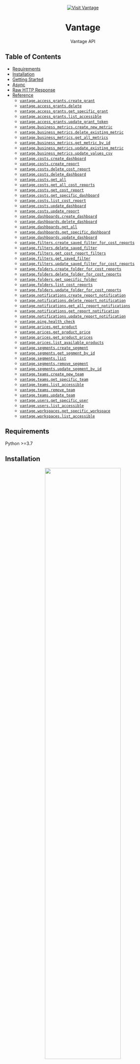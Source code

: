 <div align="center">

[![Visit Vantage](./header.png)](https://vantage.sh)

# Vantage<a id="vantage"></a>

Vantage API


</div>

## Table of Contents<a id="table-of-contents"></a>

<!-- toc -->

- [Requirements](#requirements)
- [Installation](#installation)
- [Getting Started](#getting-started)
- [Async](#async)
- [Raw HTTP Response](#raw-http-response)
- [Reference](#reference)
  * [`vantage.access_grants.create_grant`](#vantageaccess_grantscreate_grant)
  * [`vantage.access_grants.delete`](#vantageaccess_grantsdelete)
  * [`vantage.access_grants.get_specific_grant`](#vantageaccess_grantsget_specific_grant)
  * [`vantage.access_grants.list_accessible`](#vantageaccess_grantslist_accessible)
  * [`vantage.access_grants.update_grant_token`](#vantageaccess_grantsupdate_grant_token)
  * [`vantage.business_metrics.create_new_metric`](#vantagebusiness_metricscreate_new_metric)
  * [`vantage.business_metrics.delete_existing_metric`](#vantagebusiness_metricsdelete_existing_metric)
  * [`vantage.business_metrics.get_all_metrics`](#vantagebusiness_metricsget_all_metrics)
  * [`vantage.business_metrics.get_metric_by_id`](#vantagebusiness_metricsget_metric_by_id)
  * [`vantage.business_metrics.update_existing_metric`](#vantagebusiness_metricsupdate_existing_metric)
  * [`vantage.business_metrics.update_values_csv`](#vantagebusiness_metricsupdate_values_csv)
  * [`vantage.costs.create_dashboard`](#vantagecostscreate_dashboard)
  * [`vantage.costs.create_report`](#vantagecostscreate_report)
  * [`vantage.costs.delete_cost_report`](#vantagecostsdelete_cost_report)
  * [`vantage.costs.delete_dashboard`](#vantagecostsdelete_dashboard)
  * [`vantage.costs.get_all`](#vantagecostsget_all)
  * [`vantage.costs.get_all_cost_reports`](#vantagecostsget_all_cost_reports)
  * [`vantage.costs.get_cost_report`](#vantagecostsget_cost_report)
  * [`vantage.costs.get_specific_dashboard`](#vantagecostsget_specific_dashboard)
  * [`vantage.costs.list_cost_report`](#vantagecostslist_cost_report)
  * [`vantage.costs.update_dashboard`](#vantagecostsupdate_dashboard)
  * [`vantage.costs.update_report`](#vantagecostsupdate_report)
  * [`vantage.dashboards.create_dashboard`](#vantagedashboardscreate_dashboard)
  * [`vantage.dashboards.delete_dashboard`](#vantagedashboardsdelete_dashboard)
  * [`vantage.dashboards.get_all`](#vantagedashboardsget_all)
  * [`vantage.dashboards.get_specific_dashboard`](#vantagedashboardsget_specific_dashboard)
  * [`vantage.dashboards.update_dashboard`](#vantagedashboardsupdate_dashboard)
  * [`vantage.filters.create_saved_filter_for_cost_reports`](#vantagefilterscreate_saved_filter_for_cost_reports)
  * [`vantage.filters.delete_saved_filter`](#vantagefiltersdelete_saved_filter)
  * [`vantage.filters.get_cost_report_filters`](#vantagefiltersget_cost_report_filters)
  * [`vantage.filters.get_saved_filter`](#vantagefiltersget_saved_filter)
  * [`vantage.filters.update_saved_filter_for_cost_reports`](#vantagefiltersupdate_saved_filter_for_cost_reports)
  * [`vantage.folders.create_folder_for_cost_reports`](#vantagefolderscreate_folder_for_cost_reports)
  * [`vantage.folders.delete_folder_for_cost_reports`](#vantagefoldersdelete_folder_for_cost_reports)
  * [`vantage.folders.get_specific_folder`](#vantagefoldersget_specific_folder)
  * [`vantage.folders.list_cost_reports`](#vantagefolderslist_cost_reports)
  * [`vantage.folders.update_folder_for_cost_reports`](#vantagefoldersupdate_folder_for_cost_reports)
  * [`vantage.notifications.create_report_notification`](#vantagenotificationscreate_report_notification)
  * [`vantage.notifications.delete_report_notification`](#vantagenotificationsdelete_report_notification)
  * [`vantage.notifications.get_all_report_notifications`](#vantagenotificationsget_all_report_notifications)
  * [`vantage.notifications.get_report_notification`](#vantagenotificationsget_report_notification)
  * [`vantage.notifications.update_report_notification`](#vantagenotificationsupdate_report_notification)
  * [`vantage.ping.health_check`](#vantagepinghealth_check)
  * [`vantage.prices.get_product`](#vantagepricesget_product)
  * [`vantage.prices.get_product_price`](#vantagepricesget_product_price)
  * [`vantage.prices.get_product_prices`](#vantagepricesget_product_prices)
  * [`vantage.prices.list_available_products`](#vantagepriceslist_available_products)
  * [`vantage.segments.create_segment`](#vantagesegmentscreate_segment)
  * [`vantage.segments.get_segment_by_id`](#vantagesegmentsget_segment_by_id)
  * [`vantage.segments.list`](#vantagesegmentslist)
  * [`vantage.segments.remove_segment`](#vantagesegmentsremove_segment)
  * [`vantage.segments.update_segment_by_id`](#vantagesegmentsupdate_segment_by_id)
  * [`vantage.teams.create_new_team`](#vantageteamscreate_new_team)
  * [`vantage.teams.get_specific_team`](#vantageteamsget_specific_team)
  * [`vantage.teams.list_accessible`](#vantageteamslist_accessible)
  * [`vantage.teams.remove_team`](#vantageteamsremove_team)
  * [`vantage.teams.update_team`](#vantageteamsupdate_team)
  * [`vantage.users.get_specific_user`](#vantageusersget_specific_user)
  * [`vantage.users.list_accessible`](#vantageuserslist_accessible)
  * [`vantage.workspaces.get_specific_workspace`](#vantageworkspacesget_specific_workspace)
  * [`vantage.workspaces.list_accessible`](#vantageworkspaceslist_accessible)

<!-- tocstop -->

## Requirements<a id="requirements"></a>

Python >=3.7

## Installation<a id="installation"></a>
<div align="center">
  <a href="https://konfigthis.com/sdk-sign-up?company=Vantage&language=Python">
    <img src="https://raw.githubusercontent.com/konfig-dev/brand-assets/HEAD/cta-images/python-cta.png" width="70%">
  </a>
</div>

## Getting Started<a id="getting-started"></a>

```python
from pprint import pprint
from vantage_python_sdk import Vantage, ApiException

vantage = Vantage(
    client_id="YOUR_CLIENT_ID",
    client_secret="YOUR_CLIENT_SECRET",
)

try:
    create_grant_response = vantage.access_grants.create_grant(
        resource_token="string_example",
        team_token="string_example",
        access="denied",
    )
    print(create_grant_response)
except ApiException as e:
    print("Exception when calling AccessGrantsApi.create_grant: %s\n" % e)
    pprint(e.body)
    if e.status == 400:
        pprint(e.body["links"])
        pprint(e.body["errors"])
    if e.status == 422:
        pprint(e.body["links"])
        pprint(e.body["errors"])
    if e.status == 403:
        pprint(e.body["links"])
        pprint(e.body["errors"])
    if e.status == 404:
        pprint(e.body["links"])
        pprint(e.body["errors"])
    if e.status == 406:
        pprint(e.body["links"])
        pprint(e.body["errors"])
    pprint(e.headers)
    pprint(e.status)
    pprint(e.reason)
    pprint(e.round_trip_time)
```

## Async<a id="async"></a>

`async` support is available by prepending `a` to any method.

```python
import asyncio
from pprint import pprint
from vantage_python_sdk import Vantage, ApiException

vantage = Vantage(
    client_id="YOUR_CLIENT_ID",
    client_secret="YOUR_CLIENT_SECRET",
)


async def main():
    try:
        create_grant_response = await vantage.access_grants.acreate_grant(
            resource_token="string_example",
            team_token="string_example",
            access="denied",
        )
        print(create_grant_response)
    except ApiException as e:
        print("Exception when calling AccessGrantsApi.create_grant: %s\n" % e)
        pprint(e.body)
        if e.status == 400:
            pprint(e.body["links"])
            pprint(e.body["errors"])
        if e.status == 422:
            pprint(e.body["links"])
            pprint(e.body["errors"])
        if e.status == 403:
            pprint(e.body["links"])
            pprint(e.body["errors"])
        if e.status == 404:
            pprint(e.body["links"])
            pprint(e.body["errors"])
        if e.status == 406:
            pprint(e.body["links"])
            pprint(e.body["errors"])
        pprint(e.headers)
        pprint(e.status)
        pprint(e.reason)
        pprint(e.round_trip_time)


asyncio.run(main())
```

## Raw HTTP Response<a id="raw-http-response"></a>

To access raw HTTP response values, use the `.raw` namespace.

```python
from pprint import pprint
from vantage_python_sdk import Vantage, ApiException

vantage = Vantage(
    client_id="YOUR_CLIENT_ID",
    client_secret="YOUR_CLIENT_SECRET",
)

try:
    create_grant_response = vantage.access_grants.raw.create_grant(
        resource_token="string_example",
        team_token="string_example",
        access="denied",
    )
    pprint(create_grant_response.body)
    pprint(create_grant_response.body["token"])
    pprint(create_grant_response.body["resource_token"])
    pprint(create_grant_response.body["access"])
    pprint(create_grant_response.body["team_token"])
    pprint(create_grant_response.body["created_at"])
    pprint(create_grant_response.body["created_by"])
    pprint(create_grant_response.headers)
    pprint(create_grant_response.status)
    pprint(create_grant_response.round_trip_time)
except ApiException as e:
    print("Exception when calling AccessGrantsApi.create_grant: %s\n" % e)
    pprint(e.body)
    if e.status == 400:
        pprint(e.body["links"])
        pprint(e.body["errors"])
    if e.status == 422:
        pprint(e.body["links"])
        pprint(e.body["errors"])
    if e.status == 403:
        pprint(e.body["links"])
        pprint(e.body["errors"])
    if e.status == 404:
        pprint(e.body["links"])
        pprint(e.body["errors"])
    if e.status == 406:
        pprint(e.body["links"])
        pprint(e.body["errors"])
    pprint(e.headers)
    pprint(e.status)
    pprint(e.reason)
    pprint(e.round_trip_time)
```


## Reference<a id="reference"></a>
### `vantage.access_grants.create_grant`<a id="vantageaccess_grantscreate_grant"></a>

Create an Access Grant.

#### 🛠️ Usage<a id="🛠️-usage"></a>

```python
create_grant_response = vantage.access_grants.create_grant(
    resource_token="string_example",
    team_token="string_example",
    access="denied",
)
```

#### ⚙️ Parameters<a id="⚙️-parameters"></a>

##### resource_token: `str`<a id="resource_token-str"></a>

The token of the resource for which you are granting access.

##### team_token: `str`<a id="team_token-str"></a>

The token of the Team you want to grant access to.

##### access: `str`<a id="access-str"></a>

The access level you want to grant. Defaults to 'allowed'.

#### ⚙️ Request Body<a id="⚙️-request-body"></a>

[`PostAccessGrants`](./vantage_python_sdk/type/post_access_grants.py)
#### 🔄 Return<a id="🔄-return"></a>

[`AccessGrant`](./vantage_python_sdk/pydantic/access_grant.py)

#### 🌐 Endpoint<a id="🌐-endpoint"></a>

`/access_grants` `post`

[🔙 **Back to Table of Contents**](#table-of-contents)

---

### `vantage.access_grants.delete`<a id="vantageaccess_grantsdelete"></a>

Delete an Access Grant.

#### 🛠️ Usage<a id="🛠️-usage"></a>

```python
delete_response = vantage.access_grants.delete(
    access_grant_token="access_grant_token_example",
)
```

#### ⚙️ Parameters<a id="⚙️-parameters"></a>

##### access_grant_token: `str`<a id="access_grant_token-str"></a>

#### 🔄 Return<a id="🔄-return"></a>

[`AccessGrant`](./vantage_python_sdk/pydantic/access_grant.py)

#### 🌐 Endpoint<a id="🌐-endpoint"></a>

`/access_grants/{access_grant_token}` `delete`

[🔙 **Back to Table of Contents**](#table-of-contents)

---

### `vantage.access_grants.get_specific_grant`<a id="vantageaccess_grantsget_specific_grant"></a>

Return a specific Access Grant.

#### 🛠️ Usage<a id="🛠️-usage"></a>

```python
get_specific_grant_response = vantage.access_grants.get_specific_grant(
    access_grant_token="access_grant_token_example",
)
```

#### ⚙️ Parameters<a id="⚙️-parameters"></a>

##### access_grant_token: `str`<a id="access_grant_token-str"></a>

#### 🔄 Return<a id="🔄-return"></a>

[`AccessGrant`](./vantage_python_sdk/pydantic/access_grant.py)

#### 🌐 Endpoint<a id="🌐-endpoint"></a>

`/access_grants/{access_grant_token}` `get`

[🔙 **Back to Table of Contents**](#table-of-contents)

---

### `vantage.access_grants.list_accessible`<a id="vantageaccess_grantslist_accessible"></a>

Return all Access Grants that the current API token has access to.

#### 🛠️ Usage<a id="🛠️-usage"></a>

```python
list_accessible_response = vantage.access_grants.list_accessible(
    page=1,
    limit=1,
)
```

#### ⚙️ Parameters<a id="⚙️-parameters"></a>

##### page: `int`<a id="page-int"></a>

The page of results to return.

##### limit: `int`<a id="limit-int"></a>

The amount of results to return. The maximum is 1000.

#### 🔄 Return<a id="🔄-return"></a>

[`AccessGrants`](./vantage_python_sdk/pydantic/access_grants.py)

#### 🌐 Endpoint<a id="🌐-endpoint"></a>

`/access_grants` `get`

[🔙 **Back to Table of Contents**](#table-of-contents)

---

### `vantage.access_grants.update_grant_token`<a id="vantageaccess_grantsupdate_grant_token"></a>

Update an AccessGrant.

#### 🛠️ Usage<a id="🛠️-usage"></a>

```python
update_grant_token_response = vantage.access_grants.update_grant_token(
    access="denied",
    access_grant_token="access_grant_token_example",
)
```

#### ⚙️ Parameters<a id="⚙️-parameters"></a>

##### access: `str`<a id="access-str"></a>

Allowed or denied access to resource.

##### access_grant_token: `str`<a id="access_grant_token-str"></a>

#### ⚙️ Request Body<a id="⚙️-request-body"></a>

[`PutAccessGrants`](./vantage_python_sdk/type/put_access_grants.py)
#### 🔄 Return<a id="🔄-return"></a>

[`AccessGrant`](./vantage_python_sdk/pydantic/access_grant.py)

#### 🌐 Endpoint<a id="🌐-endpoint"></a>

`/access_grants/{access_grant_token}` `put`

[🔙 **Back to Table of Contents**](#table-of-contents)

---

### `vantage.business_metrics.create_new_metric`<a id="vantagebusiness_metricscreate_new_metric"></a>

Create a new Business Metric.

#### 🛠️ Usage<a id="🛠️-usage"></a>

```python
create_new_metric_response = vantage.business_metrics.create_new_metric(
    title="string_example",
    cost_report_tokens_with_metadata=[
        {
            "cost_report_token": "cost_report_token_example",
            "unit_scale": "per_unit",
        }
    ],
    values=[
        {
            "date": "1970-01-01T00:00:00.00Z",
            "amount": 3.14,
        }
    ],
)
```

#### ⚙️ Parameters<a id="⚙️-parameters"></a>

##### title: `str`<a id="title-str"></a>

The title of the Business Metric.

##### cost_report_tokens_with_metadata: [`PostBusinessMetricsCostReportTokensWithMetadata`](./vantage_python_sdk/type/post_business_metrics_cost_report_tokens_with_metadata.py)<a id="cost_report_tokens_with_metadata-postbusinessmetricscostreporttokenswithmetadatavantage_python_sdktypepost_business_metrics_cost_report_tokens_with_metadatapy"></a>

##### values: [`PostBusinessMetricsValues`](./vantage_python_sdk/type/post_business_metrics_values.py)<a id="values-postbusinessmetricsvaluesvantage_python_sdktypepost_business_metrics_valuespy"></a>

#### ⚙️ Request Body<a id="⚙️-request-body"></a>

[`PostBusinessMetrics`](./vantage_python_sdk/type/post_business_metrics.py)
#### 🔄 Return<a id="🔄-return"></a>

[`BusinessMetric`](./vantage_python_sdk/pydantic/business_metric.py)

#### 🌐 Endpoint<a id="🌐-endpoint"></a>

`/business_metrics` `post`

[🔙 **Back to Table of Contents**](#table-of-contents)

---

### `vantage.business_metrics.delete_existing_metric`<a id="vantagebusiness_metricsdelete_existing_metric"></a>

Deletes an existing BusinessMetric.

#### 🛠️ Usage<a id="🛠️-usage"></a>

```python
delete_existing_metric_response = vantage.business_metrics.delete_existing_metric(
    business_metric_token="business_metric_token_example",
)
```

#### ⚙️ Parameters<a id="⚙️-parameters"></a>

##### business_metric_token: `str`<a id="business_metric_token-str"></a>

#### 🔄 Return<a id="🔄-return"></a>

[`BusinessMetric`](./vantage_python_sdk/pydantic/business_metric.py)

#### 🌐 Endpoint<a id="🌐-endpoint"></a>

`/business_metrics/{business_metric_token}` `delete`

[🔙 **Back to Table of Contents**](#table-of-contents)

---

### `vantage.business_metrics.get_all_metrics`<a id="vantagebusiness_metricsget_all_metrics"></a>

Return all Business Metrics that the current API token has access to.

#### 🛠️ Usage<a id="🛠️-usage"></a>

```python
get_all_metrics_response = vantage.business_metrics.get_all_metrics(
    page=1,
    limit=1,
)
```

#### ⚙️ Parameters<a id="⚙️-parameters"></a>

##### page: `int`<a id="page-int"></a>

The page of results to return.

##### limit: `int`<a id="limit-int"></a>

The amount of results to return. The maximum is 1000.

#### 🔄 Return<a id="🔄-return"></a>

[`BusinessMetrics`](./vantage_python_sdk/pydantic/business_metrics.py)

#### 🌐 Endpoint<a id="🌐-endpoint"></a>

`/business_metrics` `get`

[🔙 **Back to Table of Contents**](#table-of-contents)

---

### `vantage.business_metrics.get_metric_by_id`<a id="vantagebusiness_metricsget_metric_by_id"></a>

Return a specific Business Metric.

#### 🛠️ Usage<a id="🛠️-usage"></a>

```python
get_metric_by_id_response = vantage.business_metrics.get_metric_by_id(
    business_metric_token="business_metric_token_example",
)
```

#### ⚙️ Parameters<a id="⚙️-parameters"></a>

##### business_metric_token: `str`<a id="business_metric_token-str"></a>

#### 🔄 Return<a id="🔄-return"></a>

[`BusinessMetric`](./vantage_python_sdk/pydantic/business_metric.py)

#### 🌐 Endpoint<a id="🌐-endpoint"></a>

`/business_metrics/{business_metric_token}` `get`

[🔙 **Back to Table of Contents**](#table-of-contents)

---

### `vantage.business_metrics.update_existing_metric`<a id="vantagebusiness_metricsupdate_existing_metric"></a>

Updates an existing BusinessMetric.

#### 🛠️ Usage<a id="🛠️-usage"></a>

```python
update_existing_metric_response = vantage.business_metrics.update_existing_metric(
    business_metric_token="business_metric_token_example",
    title="string_example",
    cost_report_tokens_with_metadata=[
        {
            "cost_report_token": "cost_report_token_example",
            "unit_scale": "per_unit",
        }
    ],
    values=[
        {
            "date": "1970-01-01T00:00:00.00Z",
            "amount": 3.14,
        }
    ],
)
```

#### ⚙️ Parameters<a id="⚙️-parameters"></a>

##### business_metric_token: `str`<a id="business_metric_token-str"></a>

##### title: `str`<a id="title-str"></a>

The title of the BusinessMetric.

##### cost_report_tokens_with_metadata: [`PutBusinessMetricsCostReportTokensWithMetadata`](./vantage_python_sdk/type/put_business_metrics_cost_report_tokens_with_metadata.py)<a id="cost_report_tokens_with_metadata-putbusinessmetricscostreporttokenswithmetadatavantage_python_sdktypeput_business_metrics_cost_report_tokens_with_metadatapy"></a>

##### values: [`PutBusinessMetricsValues`](./vantage_python_sdk/type/put_business_metrics_values.py)<a id="values-putbusinessmetricsvaluesvantage_python_sdktypeput_business_metrics_valuespy"></a>

#### ⚙️ Request Body<a id="⚙️-request-body"></a>

[`PutBusinessMetrics`](./vantage_python_sdk/type/put_business_metrics.py)
#### 🔄 Return<a id="🔄-return"></a>

[`BusinessMetric`](./vantage_python_sdk/pydantic/business_metric.py)

#### 🌐 Endpoint<a id="🌐-endpoint"></a>

`/business_metrics/{business_metric_token}` `put`

[🔙 **Back to Table of Contents**](#table-of-contents)

---

### `vantage.business_metrics.update_values_csv`<a id="vantagebusiness_metricsupdate_values_csv"></a>

Updates the values for an existing BusinessMetric from a CSV file.

#### 🛠️ Usage<a id="🛠️-usage"></a>

```python
update_values_csv_response = vantage.business_metrics.update_values_csv(
    business_metric_token="business_metric_token_example",
    csv=open("/path/to/file", "rb"),
)
```

#### ⚙️ Parameters<a id="⚙️-parameters"></a>

##### business_metric_token: `str`<a id="business_metric_token-str"></a>

##### csv: `IO`<a id="csv-io"></a>

CSV file containing BusinessMetric dates and amounts

#### ⚙️ Request Body<a id="⚙️-request-body"></a>

[`BusinessMetricsUpdateValuesCsvRequest`](./vantage_python_sdk/type/business_metrics_update_values_csv_request.py)
#### 🔄 Return<a id="🔄-return"></a>

[`BusinessMetric`](./vantage_python_sdk/pydantic/business_metric.py)

#### 🌐 Endpoint<a id="🌐-endpoint"></a>

`/business_metrics/{business_metric_token}/values.csv` `put`

[🔙 **Back to Table of Contents**](#table-of-contents)

---

### `vantage.costs.create_dashboard`<a id="vantagecostscreate_dashboard"></a>

Create a Dashboard.

#### 🛠️ Usage<a id="🛠️-usage"></a>

```python
create_dashboard_response = vantage.costs.create_dashboard(
    title="string_example",
    end_date="string_example",
    widget_tokens=["string_example"],
    saved_filter_tokens=["string_example"],
    date_bin="cumulative",
    date_interval="this_month",
    start_date="string_example",
    workspace_token="string_example",
)
```

#### ⚙️ Parameters<a id="⚙️-parameters"></a>

##### title: `str`<a id="title-str"></a>

The title of the Dashboard.

##### end_date: `str`<a id="end_date-str"></a>

The end date for the date range for costs in the Dashboard. ISO 8601 Formatted. Incompatible with 'date_interval' parameter.

##### widget_tokens: [`PostDashboardsWidgetTokens`](./vantage_python_sdk/type/post_dashboards_widget_tokens.py)<a id="widget_tokens-postdashboardswidgettokensvantage_python_sdktypepost_dashboards_widget_tokenspy"></a>

##### saved_filter_tokens: [`PostDashboardsSavedFilterTokens`](./vantage_python_sdk/type/post_dashboards_saved_filter_tokens.py)<a id="saved_filter_tokens-postdashboardssavedfiltertokensvantage_python_sdktypepost_dashboards_saved_filter_tokenspy"></a>

##### date_bin: `str`<a id="date_bin-str"></a>

Determines how to group costs in the Dashboard.

##### date_interval: `str`<a id="date_interval-str"></a>

Determines the date range in the Dashboard. Incompatible with 'start_date' and 'end_date' parameters.

##### start_date: `str`<a id="start_date-str"></a>

The start date for the date range for costs in the Dashboard. ISO 8601 Formatted. Incompatible with 'date_interval' parameter.

##### workspace_token: `str`<a id="workspace_token-str"></a>

The token of the Workspace to add the Dashboard to. Required if the API token is associated with multiple Workspaces.

#### ⚙️ Request Body<a id="⚙️-request-body"></a>

[`PostDashboards`](./vantage_python_sdk/type/post_dashboards.py)
#### 🔄 Return<a id="🔄-return"></a>

[`Dashboard`](./vantage_python_sdk/pydantic/dashboard.py)

#### 🌐 Endpoint<a id="🌐-endpoint"></a>

`/dashboards` `post`

[🔙 **Back to Table of Contents**](#table-of-contents)

---

### `vantage.costs.create_report`<a id="vantagecostscreate_report"></a>

Create a CostReport.

#### 🛠️ Usage<a id="🛠️-usage"></a>

```python
create_report_response = vantage.costs.create_report(
    title="string_example",
    workspace_token="string_example",
    groupings="string_example",
    filter="string_example",
    saved_filter_tokens=["string_example"],
    business_metric_tokens_with_metadata=[
        {
            "business_metric_token": "business_metric_token_example",
            "unit_scale": "per_unit",
        }
    ],
    folder_token="string_example",
    settings={
        "include_credits": False,
        "include_refunds": False,
        "include_discounts": True,
        "include_tax": True,
        "amortize": True,
        "unallocated": False,
    },
)
```

#### ⚙️ Parameters<a id="⚙️-parameters"></a>

##### title: `str`<a id="title-str"></a>

The title of the CostReport.

##### workspace_token: `str`<a id="workspace_token-str"></a>

The token of the Workspace to add the Cost Report to. Ignored if 'folder_token' is set. Required if the API token is associated with multiple Workspaces.

##### groupings: `str`<a id="groupings-str"></a>

Grouping values for aggregating costs on the report. Valid groupings: account_id, billing_account_id, charge_type, cost_category, cost_subcategory, provider, region, resource_id, service, tagged, tag:<tag_value>. If providing multiple groupings, join as comma separated values: groupings=provider,service,region

##### filter: `str`<a id="filter-str"></a>

The filter query language to apply to the CostReport. Additional documentation available at https://docs.vantage.sh/vql.

##### saved_filter_tokens: [`PostCostReportsSavedFilterTokens`](./vantage_python_sdk/type/post_cost_reports_saved_filter_tokens.py)<a id="saved_filter_tokens-postcostreportssavedfiltertokensvantage_python_sdktypepost_cost_reports_saved_filter_tokenspy"></a>

##### business_metric_tokens_with_metadata: [`PostCostReportsBusinessMetricTokensWithMetadata`](./vantage_python_sdk/type/post_cost_reports_business_metric_tokens_with_metadata.py)<a id="business_metric_tokens_with_metadata-postcostreportsbusinessmetrictokenswithmetadatavantage_python_sdktypepost_cost_reports_business_metric_tokens_with_metadatapy"></a>

##### folder_token: `str`<a id="folder_token-str"></a>

The token of the Folder to add the CostReport to. Determines the Workspace the report is assigned to.

##### settings: [`PostCostReportsSettings`](./vantage_python_sdk/type/post_cost_reports_settings.py)<a id="settings-postcostreportssettingsvantage_python_sdktypepost_cost_reports_settingspy"></a>


#### ⚙️ Request Body<a id="⚙️-request-body"></a>

[`PostCostReports`](./vantage_python_sdk/type/post_cost_reports.py)
#### 🔄 Return<a id="🔄-return"></a>

[`CostReport`](./vantage_python_sdk/pydantic/cost_report.py)

#### 🌐 Endpoint<a id="🌐-endpoint"></a>

`/cost_reports` `post`

[🔙 **Back to Table of Contents**](#table-of-contents)

---

### `vantage.costs.delete_cost_report`<a id="vantagecostsdelete_cost_report"></a>

Delete a CostReport.

#### 🛠️ Usage<a id="🛠️-usage"></a>

```python
delete_cost_report_response = vantage.costs.delete_cost_report(
    cost_report_token="cost_report_token_example",
)
```

#### ⚙️ Parameters<a id="⚙️-parameters"></a>

##### cost_report_token: `str`<a id="cost_report_token-str"></a>

#### 🔄 Return<a id="🔄-return"></a>

[`CostReport`](./vantage_python_sdk/pydantic/cost_report.py)

#### 🌐 Endpoint<a id="🌐-endpoint"></a>

`/cost_reports/{cost_report_token}` `delete`

[🔙 **Back to Table of Contents**](#table-of-contents)

---

### `vantage.costs.delete_dashboard`<a id="vantagecostsdelete_dashboard"></a>

Delete a Dashboard.

#### 🛠️ Usage<a id="🛠️-usage"></a>

```python
delete_dashboard_response = vantage.costs.delete_dashboard(
    dashboard_token="dashboard_token_example",
)
```

#### ⚙️ Parameters<a id="⚙️-parameters"></a>

##### dashboard_token: `str`<a id="dashboard_token-str"></a>

#### 🔄 Return<a id="🔄-return"></a>

[`Dashboard`](./vantage_python_sdk/pydantic/dashboard.py)

#### 🌐 Endpoint<a id="🌐-endpoint"></a>

`/dashboards/{dashboard_token}` `delete`

[🔙 **Back to Table of Contents**](#table-of-contents)

---

### `vantage.costs.get_all`<a id="vantagecostsget_all"></a>

Return all Dashboards.

#### 🛠️ Usage<a id="🛠️-usage"></a>

```python
get_all_response = vantage.costs.get_all(
    page=1,
    limit=1,
)
```

#### ⚙️ Parameters<a id="⚙️-parameters"></a>

##### page: `int`<a id="page-int"></a>

The page of results to return.

##### limit: `int`<a id="limit-int"></a>

The amount of results to return. The maximum is 1000.

#### 🔄 Return<a id="🔄-return"></a>

[`Dashboards`](./vantage_python_sdk/pydantic/dashboards.py)

#### 🌐 Endpoint<a id="🌐-endpoint"></a>

`/dashboards` `get`

[🔙 **Back to Table of Contents**](#table-of-contents)

---

### `vantage.costs.get_all_cost_reports`<a id="vantagecostsget_all_cost_reports"></a>

Return all CostReports.

#### 🛠️ Usage<a id="🛠️-usage"></a>

```python
get_all_cost_reports_response = vantage.costs.get_all_cost_reports(
    page=1,
    limit=1,
)
```

#### ⚙️ Parameters<a id="⚙️-parameters"></a>

##### page: `int`<a id="page-int"></a>

The page of results to return.

##### limit: `int`<a id="limit-int"></a>

The amount of results to return. The maximum is 1000.

#### 🔄 Return<a id="🔄-return"></a>

[`CostReports`](./vantage_python_sdk/pydantic/cost_reports.py)

#### 🌐 Endpoint<a id="🌐-endpoint"></a>

`/cost_reports` `get`

[🔙 **Back to Table of Contents**](#table-of-contents)

---

### `vantage.costs.get_cost_report`<a id="vantagecostsget_cost_report"></a>

Return a CostReport.

#### 🛠️ Usage<a id="🛠️-usage"></a>

```python
get_cost_report_response = vantage.costs.get_cost_report(
    cost_report_token="cost_report_token_example",
)
```

#### ⚙️ Parameters<a id="⚙️-parameters"></a>

##### cost_report_token: `str`<a id="cost_report_token-str"></a>

#### 🔄 Return<a id="🔄-return"></a>

[`CostReport`](./vantage_python_sdk/pydantic/cost_report.py)

#### 🌐 Endpoint<a id="🌐-endpoint"></a>

`/cost_reports/{cost_report_token}` `get`

[🔙 **Back to Table of Contents**](#table-of-contents)

---

### `vantage.costs.get_specific_dashboard`<a id="vantagecostsget_specific_dashboard"></a>

Return a specific Dashboard.

#### 🛠️ Usage<a id="🛠️-usage"></a>

```python
get_specific_dashboard_response = vantage.costs.get_specific_dashboard(
    dashboard_token="dashboard_token_example",
)
```

#### ⚙️ Parameters<a id="⚙️-parameters"></a>

##### dashboard_token: `str`<a id="dashboard_token-str"></a>

#### 🔄 Return<a id="🔄-return"></a>

[`Dashboard`](./vantage_python_sdk/pydantic/dashboard.py)

#### 🌐 Endpoint<a id="🌐-endpoint"></a>

`/dashboards/{dashboard_token}` `get`

[🔙 **Back to Table of Contents**](#table-of-contents)

---

### `vantage.costs.list_cost_report`<a id="vantagecostslist_cost_report"></a>

Return all Costs for a CostReport.

#### 🛠️ Usage<a id="🛠️-usage"></a>

```python
list_cost_report_response = vantage.costs.list_cost_report(
    cost_report_token="cost_report_token_example",
    start_date="string_example",
    end_date="string_example",
    groupings=["string_example"],
    order="desc",
    limit=1,
)
```

#### ⚙️ Parameters<a id="⚙️-parameters"></a>

##### cost_report_token: `str`<a id="cost_report_token-str"></a>

The CostReport token.

##### start_date: `str`<a id="start_date-str"></a>

First date you would like to filter costs from. ISO 8601 formatted.

##### end_date: `str`<a id="end_date-str"></a>

Last date you would like to filter costs to. ISO 8601 formatted.

##### groupings: List[`str`]<a id="groupings-liststr"></a>

Group the results by specific field(s). Defaults to provider, service, account_id. Valid groupings: account_id, billing_account_id, charge_type, cost_category, cost_subcategory, provider, region, resource_id, service, tagged, tag:<tag_value>. If providing multiple groupings, join as comma separated values: groupings=provider,service,region

##### order: `str`<a id="order-str"></a>

Whether to order costs by date in an ascending or descending manner.

##### limit: `int`<a id="limit-int"></a>

The amount of results to return. The maximum is 1000.

#### 🔄 Return<a id="🔄-return"></a>

[`Costs`](./vantage_python_sdk/pydantic/costs.py)

#### 🌐 Endpoint<a id="🌐-endpoint"></a>

`/costs` `get`

[🔙 **Back to Table of Contents**](#table-of-contents)

---

### `vantage.costs.update_dashboard`<a id="vantagecostsupdate_dashboard"></a>

Update a Dashboard.

#### 🛠️ Usage<a id="🛠️-usage"></a>

```python
update_dashboard_response = vantage.costs.update_dashboard(
    end_date="string_example",
    dashboard_token="dashboard_token_example",
    title="string_example",
    widget_tokens=["string_example"],
    saved_filter_tokens=["string_example"],
    date_bin="cumulative",
    date_interval="this_month",
    start_date="string_example",
)
```

#### ⚙️ Parameters<a id="⚙️-parameters"></a>

##### end_date: `str`<a id="end_date-str"></a>

The end date for the date range for costs in the Dashboard. ISO 8601 Formatted. Incompatible with 'date_interval' parameter.

##### dashboard_token: `str`<a id="dashboard_token-str"></a>

##### title: `str`<a id="title-str"></a>

The title of the Dashboard.

##### widget_tokens: [`PutDashboardsWidgetTokens`](./vantage_python_sdk/type/put_dashboards_widget_tokens.py)<a id="widget_tokens-putdashboardswidgettokensvantage_python_sdktypeput_dashboards_widget_tokenspy"></a>

##### saved_filter_tokens: [`PutDashboardsSavedFilterTokens`](./vantage_python_sdk/type/put_dashboards_saved_filter_tokens.py)<a id="saved_filter_tokens-putdashboardssavedfiltertokensvantage_python_sdktypeput_dashboards_saved_filter_tokenspy"></a>

##### date_bin: `str`<a id="date_bin-str"></a>

Determines how to group costs in the Dashboard.

##### date_interval: `str`<a id="date_interval-str"></a>

Determines the date range in the Dashboard. Incompatible with 'start_date' and 'end_date' parameters.

##### start_date: `str`<a id="start_date-str"></a>

The start date for the date range for costs in the Dashboard. ISO 8601 Formatted. Incompatible with 'date_interval' parameter.

#### ⚙️ Request Body<a id="⚙️-request-body"></a>

[`PutDashboards`](./vantage_python_sdk/type/put_dashboards.py)
#### 🔄 Return<a id="🔄-return"></a>

[`Dashboard`](./vantage_python_sdk/pydantic/dashboard.py)

#### 🌐 Endpoint<a id="🌐-endpoint"></a>

`/dashboards/{dashboard_token}` `put`

[🔙 **Back to Table of Contents**](#table-of-contents)

---

### `vantage.costs.update_report`<a id="vantagecostsupdate_report"></a>

Update a CostReport.

#### 🛠️ Usage<a id="🛠️-usage"></a>

```python
update_report_response = vantage.costs.update_report(
    cost_report_token="cost_report_token_example",
    title="string_example",
    groupings="string_example",
    filter="string_example",
    saved_filter_tokens=["string_example"],
    business_metric_tokens_with_metadata=[
        {
            "business_metric_token": "business_metric_token_example",
            "unit_scale": "per_unit",
        }
    ],
    folder_token="string_example",
    settings={},
)
```

#### ⚙️ Parameters<a id="⚙️-parameters"></a>

##### cost_report_token: `str`<a id="cost_report_token-str"></a>

##### title: `str`<a id="title-str"></a>

The title of the CostReport.

##### groupings: `str`<a id="groupings-str"></a>

Grouping values for aggregating costs on the report. Valid groupings: account_id, billing_account_id, charge_type, cost_category, cost_subcategory, provider, region, resource_id, service, tagged, tag:<tag_value>. If providing multiple groupings, join as comma separated values: groupings=provider,service,region

##### filter: `str`<a id="filter-str"></a>

The filter query language to apply to the CostReport. Additional documentation available at https://docs.vantage.sh/vql.

##### saved_filter_tokens: [`PutCostReportsSavedFilterTokens`](./vantage_python_sdk/type/put_cost_reports_saved_filter_tokens.py)<a id="saved_filter_tokens-putcostreportssavedfiltertokensvantage_python_sdktypeput_cost_reports_saved_filter_tokenspy"></a>

##### business_metric_tokens_with_metadata: [`PutCostReportsBusinessMetricTokensWithMetadata`](./vantage_python_sdk/type/put_cost_reports_business_metric_tokens_with_metadata.py)<a id="business_metric_tokens_with_metadata-putcostreportsbusinessmetrictokenswithmetadatavantage_python_sdktypeput_cost_reports_business_metric_tokens_with_metadatapy"></a>

##### folder_token: `str`<a id="folder_token-str"></a>

The token of the Folder to add the CostReport to. Determines the Workspace the report is assigned to.

##### settings: [`PutCostReportsSettings`](./vantage_python_sdk/type/put_cost_reports_settings.py)<a id="settings-putcostreportssettingsvantage_python_sdktypeput_cost_reports_settingspy"></a>


#### ⚙️ Request Body<a id="⚙️-request-body"></a>

[`PutCostReports`](./vantage_python_sdk/type/put_cost_reports.py)
#### 🔄 Return<a id="🔄-return"></a>

[`CostReport`](./vantage_python_sdk/pydantic/cost_report.py)

#### 🌐 Endpoint<a id="🌐-endpoint"></a>

`/cost_reports/{cost_report_token}` `put`

[🔙 **Back to Table of Contents**](#table-of-contents)

---

### `vantage.dashboards.create_dashboard`<a id="vantagedashboardscreate_dashboard"></a>

Create a Dashboard.

#### 🛠️ Usage<a id="🛠️-usage"></a>

```python
create_dashboard_response = vantage.dashboards.create_dashboard(
    title="string_example",
    end_date="string_example",
    widget_tokens=["string_example"],
    saved_filter_tokens=["string_example"],
    date_bin="cumulative",
    date_interval="this_month",
    start_date="string_example",
    workspace_token="string_example",
)
```

#### ⚙️ Parameters<a id="⚙️-parameters"></a>

##### title: `str`<a id="title-str"></a>

The title of the Dashboard.

##### end_date: `str`<a id="end_date-str"></a>

The end date for the date range for costs in the Dashboard. ISO 8601 Formatted. Incompatible with 'date_interval' parameter.

##### widget_tokens: [`PostDashboardsWidgetTokens`](./vantage_python_sdk/type/post_dashboards_widget_tokens.py)<a id="widget_tokens-postdashboardswidgettokensvantage_python_sdktypepost_dashboards_widget_tokenspy"></a>

##### saved_filter_tokens: [`PostDashboardsSavedFilterTokens`](./vantage_python_sdk/type/post_dashboards_saved_filter_tokens.py)<a id="saved_filter_tokens-postdashboardssavedfiltertokensvantage_python_sdktypepost_dashboards_saved_filter_tokenspy"></a>

##### date_bin: `str`<a id="date_bin-str"></a>

Determines how to group costs in the Dashboard.

##### date_interval: `str`<a id="date_interval-str"></a>

Determines the date range in the Dashboard. Incompatible with 'start_date' and 'end_date' parameters.

##### start_date: `str`<a id="start_date-str"></a>

The start date for the date range for costs in the Dashboard. ISO 8601 Formatted. Incompatible with 'date_interval' parameter.

##### workspace_token: `str`<a id="workspace_token-str"></a>

The token of the Workspace to add the Dashboard to. Required if the API token is associated with multiple Workspaces.

#### ⚙️ Request Body<a id="⚙️-request-body"></a>

[`PostDashboards`](./vantage_python_sdk/type/post_dashboards.py)
#### 🔄 Return<a id="🔄-return"></a>

[`Dashboard`](./vantage_python_sdk/pydantic/dashboard.py)

#### 🌐 Endpoint<a id="🌐-endpoint"></a>

`/dashboards` `post`

[🔙 **Back to Table of Contents**](#table-of-contents)

---

### `vantage.dashboards.delete_dashboard`<a id="vantagedashboardsdelete_dashboard"></a>

Delete a Dashboard.

#### 🛠️ Usage<a id="🛠️-usage"></a>

```python
delete_dashboard_response = vantage.dashboards.delete_dashboard(
    dashboard_token="dashboard_token_example",
)
```

#### ⚙️ Parameters<a id="⚙️-parameters"></a>

##### dashboard_token: `str`<a id="dashboard_token-str"></a>

#### 🔄 Return<a id="🔄-return"></a>

[`Dashboard`](./vantage_python_sdk/pydantic/dashboard.py)

#### 🌐 Endpoint<a id="🌐-endpoint"></a>

`/dashboards/{dashboard_token}` `delete`

[🔙 **Back to Table of Contents**](#table-of-contents)

---

### `vantage.dashboards.get_all`<a id="vantagedashboardsget_all"></a>

Return all Dashboards.

#### 🛠️ Usage<a id="🛠️-usage"></a>

```python
get_all_response = vantage.dashboards.get_all(
    page=1,
    limit=1,
)
```

#### ⚙️ Parameters<a id="⚙️-parameters"></a>

##### page: `int`<a id="page-int"></a>

The page of results to return.

##### limit: `int`<a id="limit-int"></a>

The amount of results to return. The maximum is 1000.

#### 🔄 Return<a id="🔄-return"></a>

[`Dashboards`](./vantage_python_sdk/pydantic/dashboards.py)

#### 🌐 Endpoint<a id="🌐-endpoint"></a>

`/dashboards` `get`

[🔙 **Back to Table of Contents**](#table-of-contents)

---

### `vantage.dashboards.get_specific_dashboard`<a id="vantagedashboardsget_specific_dashboard"></a>

Return a specific Dashboard.

#### 🛠️ Usage<a id="🛠️-usage"></a>

```python
get_specific_dashboard_response = vantage.dashboards.get_specific_dashboard(
    dashboard_token="dashboard_token_example",
)
```

#### ⚙️ Parameters<a id="⚙️-parameters"></a>

##### dashboard_token: `str`<a id="dashboard_token-str"></a>

#### 🔄 Return<a id="🔄-return"></a>

[`Dashboard`](./vantage_python_sdk/pydantic/dashboard.py)

#### 🌐 Endpoint<a id="🌐-endpoint"></a>

`/dashboards/{dashboard_token}` `get`

[🔙 **Back to Table of Contents**](#table-of-contents)

---

### `vantage.dashboards.update_dashboard`<a id="vantagedashboardsupdate_dashboard"></a>

Update a Dashboard.

#### 🛠️ Usage<a id="🛠️-usage"></a>

```python
update_dashboard_response = vantage.dashboards.update_dashboard(
    end_date="string_example",
    dashboard_token="dashboard_token_example",
    title="string_example",
    widget_tokens=["string_example"],
    saved_filter_tokens=["string_example"],
    date_bin="cumulative",
    date_interval="this_month",
    start_date="string_example",
)
```

#### ⚙️ Parameters<a id="⚙️-parameters"></a>

##### end_date: `str`<a id="end_date-str"></a>

The end date for the date range for costs in the Dashboard. ISO 8601 Formatted. Incompatible with 'date_interval' parameter.

##### dashboard_token: `str`<a id="dashboard_token-str"></a>

##### title: `str`<a id="title-str"></a>

The title of the Dashboard.

##### widget_tokens: [`PutDashboardsWidgetTokens`](./vantage_python_sdk/type/put_dashboards_widget_tokens.py)<a id="widget_tokens-putdashboardswidgettokensvantage_python_sdktypeput_dashboards_widget_tokenspy"></a>

##### saved_filter_tokens: [`PutDashboardsSavedFilterTokens`](./vantage_python_sdk/type/put_dashboards_saved_filter_tokens.py)<a id="saved_filter_tokens-putdashboardssavedfiltertokensvantage_python_sdktypeput_dashboards_saved_filter_tokenspy"></a>

##### date_bin: `str`<a id="date_bin-str"></a>

Determines how to group costs in the Dashboard.

##### date_interval: `str`<a id="date_interval-str"></a>

Determines the date range in the Dashboard. Incompatible with 'start_date' and 'end_date' parameters.

##### start_date: `str`<a id="start_date-str"></a>

The start date for the date range for costs in the Dashboard. ISO 8601 Formatted. Incompatible with 'date_interval' parameter.

#### ⚙️ Request Body<a id="⚙️-request-body"></a>

[`PutDashboards`](./vantage_python_sdk/type/put_dashboards.py)
#### 🔄 Return<a id="🔄-return"></a>

[`Dashboard`](./vantage_python_sdk/pydantic/dashboard.py)

#### 🌐 Endpoint<a id="🌐-endpoint"></a>

`/dashboards/{dashboard_token}` `put`

[🔙 **Back to Table of Contents**](#table-of-contents)

---

### `vantage.filters.create_saved_filter_for_cost_reports`<a id="vantagefilterscreate_saved_filter_for_cost_reports"></a>

Create a SavedFilter for CostReports.

#### 🛠️ Usage<a id="🛠️-usage"></a>

```python
create_saved_filter_for_cost_reports_response = (
    vantage.filters.create_saved_filter_for_cost_reports(
        title="string_example",
        workspace_token="string_example",
        filter="string_example",
    )
)
```

#### ⚙️ Parameters<a id="⚙️-parameters"></a>

##### title: `str`<a id="title-str"></a>

The title of the SavedFilter.

##### workspace_token: `str`<a id="workspace_token-str"></a>

The Workspace to associate the SavedFilter with. Required if the API token is associated with multiple Workspaces.

##### filter: `str`<a id="filter-str"></a>

The filter query language to apply to the SavedFilter, which subsequently gets applied to a CostReport. Additional documentation available at https://docs.vantage.sh/vql.

#### ⚙️ Request Body<a id="⚙️-request-body"></a>

[`PostSavedFilters`](./vantage_python_sdk/type/post_saved_filters.py)
#### 🔄 Return<a id="🔄-return"></a>

[`SavedFilter`](./vantage_python_sdk/pydantic/saved_filter.py)

#### 🌐 Endpoint<a id="🌐-endpoint"></a>

`/saved_filters` `post`

[🔙 **Back to Table of Contents**](#table-of-contents)

---

### `vantage.filters.delete_saved_filter`<a id="vantagefiltersdelete_saved_filter"></a>

Delete a SavedFilter for CostReports.

#### 🛠️ Usage<a id="🛠️-usage"></a>

```python
delete_saved_filter_response = vantage.filters.delete_saved_filter(
    saved_filter_token="saved_filter_token_example",
)
```

#### ⚙️ Parameters<a id="⚙️-parameters"></a>

##### saved_filter_token: `str`<a id="saved_filter_token-str"></a>

#### 🔄 Return<a id="🔄-return"></a>

[`SavedFilter`](./vantage_python_sdk/pydantic/saved_filter.py)

#### 🌐 Endpoint<a id="🌐-endpoint"></a>

`/saved_filters/{saved_filter_token}` `delete`

[🔙 **Back to Table of Contents**](#table-of-contents)

---

### `vantage.filters.get_cost_report_filters`<a id="vantagefiltersget_cost_report_filters"></a>

Return all SavedFilters that can be applied to a CostReport.

#### 🛠️ Usage<a id="🛠️-usage"></a>

```python
get_cost_report_filters_response = vantage.filters.get_cost_report_filters(
    page=1,
    limit=1,
)
```

#### ⚙️ Parameters<a id="⚙️-parameters"></a>

##### page: `int`<a id="page-int"></a>

The page of results to return.

##### limit: `int`<a id="limit-int"></a>

The amount of results to return. The maximum is 1000.

#### 🔄 Return<a id="🔄-return"></a>

[`SavedFilters`](./vantage_python_sdk/pydantic/saved_filters.py)

#### 🌐 Endpoint<a id="🌐-endpoint"></a>

`/saved_filters` `get`

[🔙 **Back to Table of Contents**](#table-of-contents)

---

### `vantage.filters.get_saved_filter`<a id="vantagefiltersget_saved_filter"></a>

Return a specific SavedFilter.

#### 🛠️ Usage<a id="🛠️-usage"></a>

```python
get_saved_filter_response = vantage.filters.get_saved_filter(
    saved_filter_token="saved_filter_token_example",
)
```

#### ⚙️ Parameters<a id="⚙️-parameters"></a>

##### saved_filter_token: `str`<a id="saved_filter_token-str"></a>

#### 🔄 Return<a id="🔄-return"></a>

[`SavedFilter`](./vantage_python_sdk/pydantic/saved_filter.py)

#### 🌐 Endpoint<a id="🌐-endpoint"></a>

`/saved_filters/{saved_filter_token}` `get`

[🔙 **Back to Table of Contents**](#table-of-contents)

---

### `vantage.filters.update_saved_filter_for_cost_reports`<a id="vantagefiltersupdate_saved_filter_for_cost_reports"></a>

Update a SavedFilter for CostReports.

#### 🛠️ Usage<a id="🛠️-usage"></a>

```python
update_saved_filter_for_cost_reports_response = (
    vantage.filters.update_saved_filter_for_cost_reports(
        saved_filter_token="saved_filter_token_example",
        title="string_example",
        filter="string_example",
    )
)
```

#### ⚙️ Parameters<a id="⚙️-parameters"></a>

##### saved_filter_token: `str`<a id="saved_filter_token-str"></a>

##### title: `str`<a id="title-str"></a>

The title of the SavedFilter.

##### filter: `str`<a id="filter-str"></a>

The filter query language to apply to the SavedFilter, which subsequently gets applied to a CostReport. Additional documentation available at https://docs.vantage.sh/vql.

#### ⚙️ Request Body<a id="⚙️-request-body"></a>

[`PutSavedFilters`](./vantage_python_sdk/type/put_saved_filters.py)
#### 🔄 Return<a id="🔄-return"></a>

[`SavedFilter`](./vantage_python_sdk/pydantic/saved_filter.py)

#### 🌐 Endpoint<a id="🌐-endpoint"></a>

`/saved_filters/{saved_filter_token}` `put`

[🔙 **Back to Table of Contents**](#table-of-contents)

---

### `vantage.folders.create_folder_for_cost_reports`<a id="vantagefolderscreate_folder_for_cost_reports"></a>

Create a Folder for CostReports.

#### 🛠️ Usage<a id="🛠️-usage"></a>

```python
create_folder_for_cost_reports_response = (
    vantage.folders.create_folder_for_cost_reports(
        title="string_example",
        parent_folder_token="string_example",
        saved_filter_tokens=["string_example"],
        workspace_token="string_example",
    )
)
```

#### ⚙️ Parameters<a id="⚙️-parameters"></a>

##### title: `str`<a id="title-str"></a>

The title of the Folder.

##### parent_folder_token: `str`<a id="parent_folder_token-str"></a>

The token of the parent Folder.

##### saved_filter_tokens: [`PostFoldersSavedFilterTokens`](./vantage_python_sdk/type/post_folders_saved_filter_tokens.py)<a id="saved_filter_tokens-postfolderssavedfiltertokensvantage_python_sdktypepost_folders_saved_filter_tokenspy"></a>

##### workspace_token: `str`<a id="workspace_token-str"></a>

The token of the Workspace to add the Folder to. Ignored if 'parent_folder_token' is set. Required if the API token is associated with multiple Workspaces.

#### ⚙️ Request Body<a id="⚙️-request-body"></a>

[`PostFolders`](./vantage_python_sdk/type/post_folders.py)
#### 🔄 Return<a id="🔄-return"></a>

[`Folder`](./vantage_python_sdk/pydantic/folder.py)

#### 🌐 Endpoint<a id="🌐-endpoint"></a>

`/folders` `post`

[🔙 **Back to Table of Contents**](#table-of-contents)

---

### `vantage.folders.delete_folder_for_cost_reports`<a id="vantagefoldersdelete_folder_for_cost_reports"></a>

Delete a Folder for CostReports.

#### 🛠️ Usage<a id="🛠️-usage"></a>

```python
delete_folder_for_cost_reports_response = (
    vantage.folders.delete_folder_for_cost_reports(
        folder_token="folder_token_example",
    )
)
```

#### ⚙️ Parameters<a id="⚙️-parameters"></a>

##### folder_token: `str`<a id="folder_token-str"></a>

#### 🔄 Return<a id="🔄-return"></a>

[`Folder`](./vantage_python_sdk/pydantic/folder.py)

#### 🌐 Endpoint<a id="🌐-endpoint"></a>

`/folders/{folder_token}` `delete`

[🔙 **Back to Table of Contents**](#table-of-contents)

---

### `vantage.folders.get_specific_folder`<a id="vantagefoldersget_specific_folder"></a>

Return a specific Folder for CostReports.

#### 🛠️ Usage<a id="🛠️-usage"></a>

```python
get_specific_folder_response = vantage.folders.get_specific_folder(
    folder_token="folder_token_example",
)
```

#### ⚙️ Parameters<a id="⚙️-parameters"></a>

##### folder_token: `str`<a id="folder_token-str"></a>

#### 🔄 Return<a id="🔄-return"></a>

[`Folder`](./vantage_python_sdk/pydantic/folder.py)

#### 🌐 Endpoint<a id="🌐-endpoint"></a>

`/folders/{folder_token}` `get`

[🔙 **Back to Table of Contents**](#table-of-contents)

---

### `vantage.folders.list_cost_reports`<a id="vantagefolderslist_cost_reports"></a>

Return all Folders for CostReports.

#### 🛠️ Usage<a id="🛠️-usage"></a>

```python
list_cost_reports_response = vantage.folders.list_cost_reports(
    page=1,
    limit=1,
)
```

#### ⚙️ Parameters<a id="⚙️-parameters"></a>

##### page: `int`<a id="page-int"></a>

The page of results to return.

##### limit: `int`<a id="limit-int"></a>

The amount of results to return. The maximum is 1000.

#### 🔄 Return<a id="🔄-return"></a>

[`Folders`](./vantage_python_sdk/pydantic/folders.py)

#### 🌐 Endpoint<a id="🌐-endpoint"></a>

`/folders` `get`

[🔙 **Back to Table of Contents**](#table-of-contents)

---

### `vantage.folders.update_folder_for_cost_reports`<a id="vantagefoldersupdate_folder_for_cost_reports"></a>

Update a Folder for CostReports.

#### 🛠️ Usage<a id="🛠️-usage"></a>

```python
update_folder_for_cost_reports_response = (
    vantage.folders.update_folder_for_cost_reports(
        folder_token="folder_token_example",
        title="string_example",
        parent_folder_token="string_example",
        saved_filter_tokens=["string_example"],
    )
)
```

#### ⚙️ Parameters<a id="⚙️-parameters"></a>

##### folder_token: `str`<a id="folder_token-str"></a>

##### title: `str`<a id="title-str"></a>

The title of the Folder.

##### parent_folder_token: `str`<a id="parent_folder_token-str"></a>

The token of the parent Folder.

##### saved_filter_tokens: [`PutFoldersSavedFilterTokens`](./vantage_python_sdk/type/put_folders_saved_filter_tokens.py)<a id="saved_filter_tokens-putfolderssavedfiltertokensvantage_python_sdktypeput_folders_saved_filter_tokenspy"></a>

#### ⚙️ Request Body<a id="⚙️-request-body"></a>

[`PutFolders`](./vantage_python_sdk/type/put_folders.py)
#### 🔄 Return<a id="🔄-return"></a>

[`Folder`](./vantage_python_sdk/pydantic/folder.py)

#### 🌐 Endpoint<a id="🌐-endpoint"></a>

`/folders/{folder_token}` `put`

[🔙 **Back to Table of Contents**](#table-of-contents)

---

### `vantage.notifications.create_report_notification`<a id="vantagenotificationscreate_report_notification"></a>

Create a ReportNotification.

#### 🛠️ Usage<a id="🛠️-usage"></a>

```python
create_report_notification_response = vantage.notifications.create_report_notification(
    title="string_example",
    cost_report_token="string_example",
    frequency="string_example",
    change="string_example",
    workspace_token="string_example",
    user_tokens=["string_example"],
    recipient_channels=["string_example"],
)
```

#### ⚙️ Parameters<a id="⚙️-parameters"></a>

##### title: `str`<a id="title-str"></a>

The title of the ReportNotification.

##### cost_report_token: `str`<a id="cost_report_token-str"></a>

The CostReport token.

##### frequency: `str`<a id="frequency-str"></a>

The frequency the ReportNotification is sent. Possible values: daily, weekly, monthly.

##### change: `str`<a id="change-str"></a>

The type of change the ReportNotification is tracking. Possible values: percentage, dollars.

##### workspace_token: `str`<a id="workspace_token-str"></a>

The token of the Workspace to add the ReportNotification to. Required if the API token is associated with multiple Workspaces.

##### user_tokens: [`PostReportNotificationsUserTokens`](./vantage_python_sdk/type/post_report_notifications_user_tokens.py)<a id="user_tokens-postreportnotificationsusertokensvantage_python_sdktypepost_report_notifications_user_tokenspy"></a>

##### recipient_channels: [`PostReportNotificationsRecipientChannels`](./vantage_python_sdk/type/post_report_notifications_recipient_channels.py)<a id="recipient_channels-postreportnotificationsrecipientchannelsvantage_python_sdktypepost_report_notifications_recipient_channelspy"></a>

#### ⚙️ Request Body<a id="⚙️-request-body"></a>

[`PostReportNotifications`](./vantage_python_sdk/type/post_report_notifications.py)
#### 🔄 Return<a id="🔄-return"></a>

[`ReportNotification`](./vantage_python_sdk/pydantic/report_notification.py)

#### 🌐 Endpoint<a id="🌐-endpoint"></a>

`/report_notifications` `post`

[🔙 **Back to Table of Contents**](#table-of-contents)

---

### `vantage.notifications.delete_report_notification`<a id="vantagenotificationsdelete_report_notification"></a>

Delete a ReportNotification.

#### 🛠️ Usage<a id="🛠️-usage"></a>

```python
delete_report_notification_response = vantage.notifications.delete_report_notification(
    report_notification_token="report_notification_token_example",
)
```

#### ⚙️ Parameters<a id="⚙️-parameters"></a>

##### report_notification_token: `str`<a id="report_notification_token-str"></a>

#### 🔄 Return<a id="🔄-return"></a>

[`ReportNotification`](./vantage_python_sdk/pydantic/report_notification.py)

#### 🌐 Endpoint<a id="🌐-endpoint"></a>

`/report_notifications/{report_notification_token}` `delete`

[🔙 **Back to Table of Contents**](#table-of-contents)

---

### `vantage.notifications.get_all_report_notifications`<a id="vantagenotificationsget_all_report_notifications"></a>

Return all ReportNotifications.

#### 🛠️ Usage<a id="🛠️-usage"></a>

```python
get_all_report_notifications_response = (
    vantage.notifications.get_all_report_notifications(
        page=1,
        limit=1,
    )
)
```

#### ⚙️ Parameters<a id="⚙️-parameters"></a>

##### page: `int`<a id="page-int"></a>

The page of results to return.

##### limit: `int`<a id="limit-int"></a>

The amount of results to return. The maximum is 1000.

#### 🔄 Return<a id="🔄-return"></a>

[`ReportNotifications`](./vantage_python_sdk/pydantic/report_notifications.py)

#### 🌐 Endpoint<a id="🌐-endpoint"></a>

`/report_notifications` `get`

[🔙 **Back to Table of Contents**](#table-of-contents)

---

### `vantage.notifications.get_report_notification`<a id="vantagenotificationsget_report_notification"></a>

Return a ReportNotification.

#### 🛠️ Usage<a id="🛠️-usage"></a>

```python
get_report_notification_response = vantage.notifications.get_report_notification(
    report_notification_token="report_notification_token_example",
)
```

#### ⚙️ Parameters<a id="⚙️-parameters"></a>

##### report_notification_token: `str`<a id="report_notification_token-str"></a>

#### 🔄 Return<a id="🔄-return"></a>

[`ReportNotification`](./vantage_python_sdk/pydantic/report_notification.py)

#### 🌐 Endpoint<a id="🌐-endpoint"></a>

`/report_notifications/{report_notification_token}` `get`

[🔙 **Back to Table of Contents**](#table-of-contents)

---

### `vantage.notifications.update_report_notification`<a id="vantagenotificationsupdate_report_notification"></a>

Update a ReportNotification.

#### 🛠️ Usage<a id="🛠️-usage"></a>

```python
update_report_notification_response = vantage.notifications.update_report_notification(
    report_notification_token="report_notification_token_example",
    title="string_example",
    cost_report_token="string_example",
    user_tokens=["string_example"],
    recipient_channels=["string_example"],
    frequency="string_example",
    change="string_example",
)
```

#### ⚙️ Parameters<a id="⚙️-parameters"></a>

##### report_notification_token: `str`<a id="report_notification_token-str"></a>

##### title: `str`<a id="title-str"></a>

The title of the ReportNotification.

##### cost_report_token: `str`<a id="cost_report_token-str"></a>

The CostReport token.

##### user_tokens: [`PutReportNotificationsUserTokens`](./vantage_python_sdk/type/put_report_notifications_user_tokens.py)<a id="user_tokens-putreportnotificationsusertokensvantage_python_sdktypeput_report_notifications_user_tokenspy"></a>

##### recipient_channels: [`PutReportNotificationsRecipientChannels`](./vantage_python_sdk/type/put_report_notifications_recipient_channels.py)<a id="recipient_channels-putreportnotificationsrecipientchannelsvantage_python_sdktypeput_report_notifications_recipient_channelspy"></a>

##### frequency: `str`<a id="frequency-str"></a>

The frequency the ReportNotification is sent. Possible values: daily, weekly, monthly.

##### change: `str`<a id="change-str"></a>

The type of change the ReportNotification is tracking. Possible values: percentage, dollars.

#### ⚙️ Request Body<a id="⚙️-request-body"></a>

[`PutReportNotifications`](./vantage_python_sdk/type/put_report_notifications.py)
#### 🔄 Return<a id="🔄-return"></a>

[`ReportNotification`](./vantage_python_sdk/pydantic/report_notification.py)

#### 🌐 Endpoint<a id="🌐-endpoint"></a>

`/report_notifications/{report_notification_token}` `put`

[🔙 **Back to Table of Contents**](#table-of-contents)

---

### `vantage.ping.health_check`<a id="vantagepinghealth_check"></a>

This is a health check endpoint that can be used to determine Vantage API healthiness. It will return 200 if everything is running smoothly.

#### 🛠️ Usage<a id="🛠️-usage"></a>

```python
vantage.ping.health_check()
```

#### 🌐 Endpoint<a id="🌐-endpoint"></a>

`/ping` `get`

[🔙 **Back to Table of Contents**](#table-of-contents)

---

### `vantage.prices.get_product`<a id="vantagepricesget_product"></a>

Return a product

#### 🛠️ Usage<a id="🛠️-usage"></a>

```python
get_product_response = vantage.prices.get_product(
    id="id_example",
)
```

#### ⚙️ Parameters<a id="⚙️-parameters"></a>

##### id: `str`<a id="id-str"></a>

#### 🔄 Return<a id="🔄-return"></a>

[`Product`](./vantage_python_sdk/pydantic/product.py)

#### 🌐 Endpoint<a id="🌐-endpoint"></a>

`/products/{id}` `get`

[🔙 **Back to Table of Contents**](#table-of-contents)

---

### `vantage.prices.get_product_price`<a id="vantagepricesget_product_price"></a>

Returns a price

#### 🛠️ Usage<a id="🛠️-usage"></a>

```python
get_product_price_response = vantage.prices.get_product_price(
    product_id="product_id_example",
    id="id_example",
)
```

#### ⚙️ Parameters<a id="⚙️-parameters"></a>

##### product_id: `str`<a id="product_id-str"></a>

##### id: `str`<a id="id-str"></a>

#### 🔄 Return<a id="🔄-return"></a>

[`Price`](./vantage_python_sdk/pydantic/price.py)

#### 🌐 Endpoint<a id="🌐-endpoint"></a>

`/products/{product_id}/prices/{id}` `get`

[🔙 **Back to Table of Contents**](#table-of-contents)

---

### `vantage.prices.get_product_prices`<a id="vantagepricesget_product_prices"></a>

Return available Prices across all Regions for a Product.

#### 🛠️ Usage<a id="🛠️-usage"></a>

```python
get_product_prices_response = vantage.prices.get_product_prices(
    product_id="product_id_example",
    page=1,
    limit=1,
)
```

#### ⚙️ Parameters<a id="⚙️-parameters"></a>

##### product_id: `str`<a id="product_id-str"></a>

##### page: `int`<a id="page-int"></a>

The page of results to return.

##### limit: `int`<a id="limit-int"></a>

The amount of results to return. The maximum is 1000

#### 🔄 Return<a id="🔄-return"></a>

[`Prices`](./vantage_python_sdk/pydantic/prices.py)

#### 🌐 Endpoint<a id="🌐-endpoint"></a>

`/products/{product_id}/prices` `get`

[🔙 **Back to Table of Contents**](#table-of-contents)

---

### `vantage.prices.list_available_products`<a id="vantagepriceslist_available_products"></a>

Return available Products for a Service. For example, with a Provider of AWS and a Service of EC2, Products will be a list of all EC2 Instances. By default, this endpoint returns all Products across all Services and Providers but has optional query parameters for filtering listed below.

#### 🛠️ Usage<a id="🛠️-usage"></a>

```python
list_available_products_response = vantage.prices.list_available_products(
    provider_id="string_example",
    service_id="string_example",
    name="string_example",
    page=1,
    limit=1,
)
```

#### ⚙️ Parameters<a id="⚙️-parameters"></a>

##### provider_id: `str`<a id="provider_id-str"></a>

Query by Provider to list all Products across all Services for a Provider. e.g. aws

##### service_id: `str`<a id="service_id-str"></a>

Query by Service to list all Products for a specific provider service. e.g. aws-ec2

##### name: `str`<a id="name-str"></a>

Query by name of the Product to see a list of products which match that name. e.g. m5a.16xlarge

##### page: `int`<a id="page-int"></a>

The page of results to return.

##### limit: `int`<a id="limit-int"></a>

The amount of results to return. The maximum is 1000

#### 🔄 Return<a id="🔄-return"></a>

[`Products`](./vantage_python_sdk/pydantic/products.py)

#### 🌐 Endpoint<a id="🌐-endpoint"></a>

`/products` `get`

[🔙 **Back to Table of Contents**](#table-of-contents)

---

### `vantage.segments.create_segment`<a id="vantagesegmentscreate_segment"></a>

Create a Segment.

#### 🛠️ Usage<a id="🛠️-usage"></a>

```python
create_segment_response = vantage.segments.create_segment(
    title="string_example",
    description="string_example",
    priority=1,
    track_unallocated=False,
    report_settings={},
    workspace_token="string_example",
    filter="string_example",
    parent_segment_token="string_example",
)
```

#### ⚙️ Parameters<a id="⚙️-parameters"></a>

##### title: `str`<a id="title-str"></a>

The title of the Segment.

##### description: `str`<a id="description-str"></a>

The description of the Segment.

##### priority: `int`<a id="priority-int"></a>

The priority of the Segment.

##### track_unallocated: `bool`<a id="track_unallocated-bool"></a>

Track Unallocated Costs which are not assigned to any of the created Segments.

##### report_settings: [`PostSegmentsReportSettings`](./vantage_python_sdk/type/post_segments_report_settings.py)<a id="report_settings-postsegmentsreportsettingsvantage_python_sdktypepost_segments_report_settingspy"></a>


##### workspace_token: `str`<a id="workspace_token-str"></a>

The token of the Workspace to add the Segment to. Ignored if 'segment_token' is set. Required if the API token is associated with multiple Workspaces.

##### filter: `str`<a id="filter-str"></a>

The filter query language to apply to the Segment. Additional documentation available at https://docs.vantage.sh/vql.

##### parent_segment_token: `str`<a id="parent_segment_token-str"></a>

The token of the parent Segment this new Segment belongs to. Determines the Workspace the segment is assigned to.

#### ⚙️ Request Body<a id="⚙️-request-body"></a>

[`PostSegments`](./vantage_python_sdk/type/post_segments.py)
#### 🔄 Return<a id="🔄-return"></a>

[`Segment`](./vantage_python_sdk/pydantic/segment.py)

#### 🌐 Endpoint<a id="🌐-endpoint"></a>

`/segments` `post`

[🔙 **Back to Table of Contents**](#table-of-contents)

---

### `vantage.segments.get_segment_by_id`<a id="vantagesegmentsget_segment_by_id"></a>

Return a Segment.

#### 🛠️ Usage<a id="🛠️-usage"></a>

```python
get_segment_by_id_response = vantage.segments.get_segment_by_id(
    segment_token="segment_token_example",
)
```

#### ⚙️ Parameters<a id="⚙️-parameters"></a>

##### segment_token: `str`<a id="segment_token-str"></a>

#### 🔄 Return<a id="🔄-return"></a>

[`Segment`](./vantage_python_sdk/pydantic/segment.py)

#### 🌐 Endpoint<a id="🌐-endpoint"></a>

`/segments/{segment_token}` `get`

[🔙 **Back to Table of Contents**](#table-of-contents)

---

### `vantage.segments.list`<a id="vantagesegmentslist"></a>

Return all Segments.

#### 🛠️ Usage<a id="🛠️-usage"></a>

```python
list_response = vantage.segments.list(
    page=1,
    limit=1,
)
```

#### ⚙️ Parameters<a id="⚙️-parameters"></a>

##### page: `int`<a id="page-int"></a>

The page of results to return.

##### limit: `int`<a id="limit-int"></a>

The amount of results to return. The maximum is 1000.

#### 🔄 Return<a id="🔄-return"></a>

[`Segments`](./vantage_python_sdk/pydantic/segments.py)

#### 🌐 Endpoint<a id="🌐-endpoint"></a>

`/segments` `get`

[🔙 **Back to Table of Contents**](#table-of-contents)

---

### `vantage.segments.remove_segment`<a id="vantagesegmentsremove_segment"></a>

Delete a Segment.

#### 🛠️ Usage<a id="🛠️-usage"></a>

```python
remove_segment_response = vantage.segments.remove_segment(
    segment_token="segment_token_example",
)
```

#### ⚙️ Parameters<a id="⚙️-parameters"></a>

##### segment_token: `str`<a id="segment_token-str"></a>

#### 🔄 Return<a id="🔄-return"></a>

[`Segment`](./vantage_python_sdk/pydantic/segment.py)

#### 🌐 Endpoint<a id="🌐-endpoint"></a>

`/segments/{segment_token}` `delete`

[🔙 **Back to Table of Contents**](#table-of-contents)

---

### `vantage.segments.update_segment_by_id`<a id="vantagesegmentsupdate_segment_by_id"></a>

Update a Segment.

#### 🛠️ Usage<a id="🛠️-usage"></a>

```python
update_segment_by_id_response = vantage.segments.update_segment_by_id(
    segment_token="segment_token_example",
    title="string_example",
    description="string_example",
    priority=1,
    track_unallocated=False,
    report_settings={},
    filter="string_example",
    parent_segment_token="string_example",
)
```

#### ⚙️ Parameters<a id="⚙️-parameters"></a>

##### segment_token: `str`<a id="segment_token-str"></a>

##### title: `str`<a id="title-str"></a>

The title of the Segment.

##### description: `str`<a id="description-str"></a>

The description of the Segment.

##### priority: `int`<a id="priority-int"></a>

The priority of the Segment.

##### track_unallocated: `bool`<a id="track_unallocated-bool"></a>

Track Unallocated Costs which are not assigned to any of the created Segments.

##### report_settings: [`PutSegmentsReportSettings`](./vantage_python_sdk/type/put_segments_report_settings.py)<a id="report_settings-putsegmentsreportsettingsvantage_python_sdktypeput_segments_report_settingspy"></a>


##### filter: `str`<a id="filter-str"></a>

The filter query language to apply to the Segment. Additional documentation available at https://docs.vantage.sh/vql.

##### parent_segment_token: `str`<a id="parent_segment_token-str"></a>

The token of the parent Segment this new Segment belongs to. Determines the Workspace the segment is assigned to.

#### ⚙️ Request Body<a id="⚙️-request-body"></a>

[`PutSegments`](./vantage_python_sdk/type/put_segments.py)
#### 🔄 Return<a id="🔄-return"></a>

[`Segment`](./vantage_python_sdk/pydantic/segment.py)

#### 🌐 Endpoint<a id="🌐-endpoint"></a>

`/segments/{segment_token}` `put`

[🔙 **Back to Table of Contents**](#table-of-contents)

---

### `vantage.teams.create_new_team`<a id="vantageteamscreate_new_team"></a>

Create a new Team.

#### 🛠️ Usage<a id="🛠️-usage"></a>

```python
create_new_team_response = vantage.teams.create_new_team(
    name="string_example",
    description="string_example",
    workspace_tokens=["string_example"],
    user_tokens=["string_example"],
    user_emails=["string_example"],
    role="owner",
)
```

#### ⚙️ Parameters<a id="⚙️-parameters"></a>

##### name: `str`<a id="name-str"></a>

The name of the Team.

##### description: `str`<a id="description-str"></a>

The description of the Team.

##### workspace_tokens: [`PostTeamsWorkspaceTokens`](./vantage_python_sdk/type/post_teams_workspace_tokens.py)<a id="workspace_tokens-postteamsworkspacetokensvantage_python_sdktypepost_teams_workspace_tokenspy"></a>

##### user_tokens: [`PostTeamsUserTokens`](./vantage_python_sdk/type/post_teams_user_tokens.py)<a id="user_tokens-postteamsusertokensvantage_python_sdktypepost_teams_user_tokenspy"></a>

##### user_emails: [`PostTeamsUserEmails`](./vantage_python_sdk/type/post_teams_user_emails.py)<a id="user_emails-postteamsuseremailsvantage_python_sdktypepost_teams_user_emailspy"></a>

##### role: `str`<a id="role-str"></a>

The role to assign to the provided Users. Defaults to 'editor' which has editor permissions.

#### ⚙️ Request Body<a id="⚙️-request-body"></a>

[`PostTeams`](./vantage_python_sdk/type/post_teams.py)
#### 🔄 Return<a id="🔄-return"></a>

[`Team`](./vantage_python_sdk/pydantic/team.py)

#### 🌐 Endpoint<a id="🌐-endpoint"></a>

`/teams` `post`

[🔙 **Back to Table of Contents**](#table-of-contents)

---

### `vantage.teams.get_specific_team`<a id="vantageteamsget_specific_team"></a>

Return a specific Team.

#### 🛠️ Usage<a id="🛠️-usage"></a>

```python
get_specific_team_response = vantage.teams.get_specific_team(
    team_token="team_token_example",
)
```

#### ⚙️ Parameters<a id="⚙️-parameters"></a>

##### team_token: `str`<a id="team_token-str"></a>

#### 🔄 Return<a id="🔄-return"></a>

[`Team`](./vantage_python_sdk/pydantic/team.py)

#### 🌐 Endpoint<a id="🌐-endpoint"></a>

`/teams/{team_token}` `get`

[🔙 **Back to Table of Contents**](#table-of-contents)

---

### `vantage.teams.list_accessible`<a id="vantageteamslist_accessible"></a>

Return all Teams that the current API token has access to.

#### 🛠️ Usage<a id="🛠️-usage"></a>

```python
list_accessible_response = vantage.teams.list_accessible(
    page=1,
    limit=1,
)
```

#### ⚙️ Parameters<a id="⚙️-parameters"></a>

##### page: `int`<a id="page-int"></a>

The page of results to return.

##### limit: `int`<a id="limit-int"></a>

The amount of results to return. The maximum is 1000.

#### 🔄 Return<a id="🔄-return"></a>

[`Teams`](./vantage_python_sdk/pydantic/teams.py)

#### 🌐 Endpoint<a id="🌐-endpoint"></a>

`/teams` `get`

[🔙 **Back to Table of Contents**](#table-of-contents)

---

### `vantage.teams.remove_team`<a id="vantageteamsremove_team"></a>

Delete a Team.

#### 🛠️ Usage<a id="🛠️-usage"></a>

```python
remove_team_response = vantage.teams.remove_team(
    team_token="team_token_example",
)
```

#### ⚙️ Parameters<a id="⚙️-parameters"></a>

##### team_token: `str`<a id="team_token-str"></a>

#### 🔄 Return<a id="🔄-return"></a>

[`Team`](./vantage_python_sdk/pydantic/team.py)

#### 🌐 Endpoint<a id="🌐-endpoint"></a>

`/teams/{team_token}` `delete`

[🔙 **Back to Table of Contents**](#table-of-contents)

---

### `vantage.teams.update_team`<a id="vantageteamsupdate_team"></a>

Update a Team.

#### 🛠️ Usage<a id="🛠️-usage"></a>

```python
update_team_response = vantage.teams.update_team(
    team_token="team_token_example",
    description="string_example",
    name="string_example",
    workspace_tokens=["string_example"],
    user_tokens=["string_example"],
    user_emails=["string_example"],
    role="owner",
)
```

#### ⚙️ Parameters<a id="⚙️-parameters"></a>

##### team_token: `str`<a id="team_token-str"></a>

##### description: `str`<a id="description-str"></a>

The description of the Team.

##### name: `str`<a id="name-str"></a>

The name of the Team.

##### workspace_tokens: [`PutTeamsWorkspaceTokens`](./vantage_python_sdk/type/put_teams_workspace_tokens.py)<a id="workspace_tokens-putteamsworkspacetokensvantage_python_sdktypeput_teams_workspace_tokenspy"></a>

##### user_tokens: [`PutTeamsUserTokens`](./vantage_python_sdk/type/put_teams_user_tokens.py)<a id="user_tokens-putteamsusertokensvantage_python_sdktypeput_teams_user_tokenspy"></a>

##### user_emails: [`PutTeamsUserEmails`](./vantage_python_sdk/type/put_teams_user_emails.py)<a id="user_emails-putteamsuseremailsvantage_python_sdktypeput_teams_user_emailspy"></a>

##### role: `str`<a id="role-str"></a>

The role to assign to the provided Users. Defaults to 'editor' which has editor permissions.

#### ⚙️ Request Body<a id="⚙️-request-body"></a>

[`PutTeams`](./vantage_python_sdk/type/put_teams.py)
#### 🔄 Return<a id="🔄-return"></a>

[`Team`](./vantage_python_sdk/pydantic/team.py)

#### 🌐 Endpoint<a id="🌐-endpoint"></a>

`/teams/{team_token}` `put`

[🔙 **Back to Table of Contents**](#table-of-contents)

---

### `vantage.users.get_specific_user`<a id="vantageusersget_specific_user"></a>

Return a specific User.

#### 🛠️ Usage<a id="🛠️-usage"></a>

```python
get_specific_user_response = vantage.users.get_specific_user(
    user_token="user_token_example",
)
```

#### ⚙️ Parameters<a id="⚙️-parameters"></a>

##### user_token: `str`<a id="user_token-str"></a>

#### 🔄 Return<a id="🔄-return"></a>

[`User`](./vantage_python_sdk/pydantic/user.py)

#### 🌐 Endpoint<a id="🌐-endpoint"></a>

`/users/{user_token}` `get`

[🔙 **Back to Table of Contents**](#table-of-contents)

---

### `vantage.users.list_accessible`<a id="vantageuserslist_accessible"></a>

Return all Users that the current API token has access to.

#### 🛠️ Usage<a id="🛠️-usage"></a>

```python
list_accessible_response = vantage.users.list_accessible(
    page=1,
    limit=1,
)
```

#### ⚙️ Parameters<a id="⚙️-parameters"></a>

##### page: `int`<a id="page-int"></a>

The page of results to return.

##### limit: `int`<a id="limit-int"></a>

The amount of results to return. The maximum is 1000.

#### 🔄 Return<a id="🔄-return"></a>

[`Users`](./vantage_python_sdk/pydantic/users.py)

#### 🌐 Endpoint<a id="🌐-endpoint"></a>

`/users` `get`

[🔙 **Back to Table of Contents**](#table-of-contents)

---

### `vantage.workspaces.get_specific_workspace`<a id="vantageworkspacesget_specific_workspace"></a>

Return a specific Workspace.

#### 🛠️ Usage<a id="🛠️-usage"></a>

```python
get_specific_workspace_response = vantage.workspaces.get_specific_workspace(
    workspace_token="workspace_token_example",
)
```

#### ⚙️ Parameters<a id="⚙️-parameters"></a>

##### workspace_token: `str`<a id="workspace_token-str"></a>

#### 🔄 Return<a id="🔄-return"></a>

[`Workspace`](./vantage_python_sdk/pydantic/workspace.py)

#### 🌐 Endpoint<a id="🌐-endpoint"></a>

`/workspaces/{workspace_token}` `get`

[🔙 **Back to Table of Contents**](#table-of-contents)

---

### `vantage.workspaces.list_accessible`<a id="vantageworkspaceslist_accessible"></a>

Return all Workspaces that the current API token has access to.

#### 🛠️ Usage<a id="🛠️-usage"></a>

```python
list_accessible_response = vantage.workspaces.list_accessible(
    page=1,
    limit=1,
)
```

#### ⚙️ Parameters<a id="⚙️-parameters"></a>

##### page: `int`<a id="page-int"></a>

The page of results to return.

##### limit: `int`<a id="limit-int"></a>

The amount of results to return. The maximum is 1000.

#### 🔄 Return<a id="🔄-return"></a>

[`Workspaces`](./vantage_python_sdk/pydantic/workspaces.py)

#### 🌐 Endpoint<a id="🌐-endpoint"></a>

`/workspaces` `get`

[🔙 **Back to Table of Contents**](#table-of-contents)

---


## Author<a id="author"></a>
This Python package is automatically generated by [Konfig](https://konfigthis.com)
